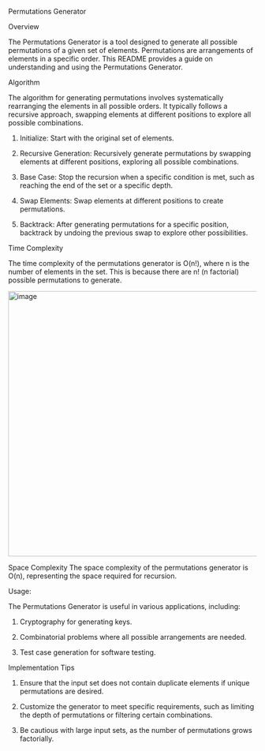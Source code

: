 Permutations Generator 

Overview

The Permutations Generator is a tool designed to generate all possible permutations of a given set of elements. Permutations are arrangements of elements in a specific order. This README provides a guide on understanding and using the Permutations Generator.

Algorithm

The algorithm for generating permutations involves systematically rearranging the elements in all possible orders. It typically follows a recursive approach, swapping elements at different positions to explore all possible combinations.

1) Initialize: Start with the original set of elements.

2) Recursive Generation: Recursively generate permutations by swapping elements at different positions, exploring all possible combinations.

3) Base Case: Stop the recursion when a specific condition is met, such as reaching the end of the set or a specific depth.

4) Swap Elements: Swap elements at different positions to create permutations.

5) Backtrack: After generating permutations for a specific position, backtrack by undoing the previous swap to explore other possibilities.

Time Complexity

The time complexity of the permutations generator is O(n!), where n is the number of elements in the set. This is because there are n! (n factorial) possible permutations to generate.

<img width="538" alt="image" src="https://github.com/NAGPALADITI14/Algorithms_and_their_complexities/assets/138228231/6364bff7-bcc8-4497-9e33-51c89595c131">

Space Complexity
The space complexity of the permutations generator is O(n), representing the space required for recursion.

Usage:

The Permutations Generator is useful in various applications, including:

1) Cryptography for generating keys.

2) Combinatorial problems where all possible arrangements are needed.

3) Test case generation for software testing.

Implementation Tips

1) Ensure that the input set does not contain duplicate elements if unique permutations are desired.
   
2) Customize the generator to meet specific requirements, such as limiting the depth of permutations or filtering certain combinations.

3) Be cautious with large input sets, as the number of permutations grows factorially.
